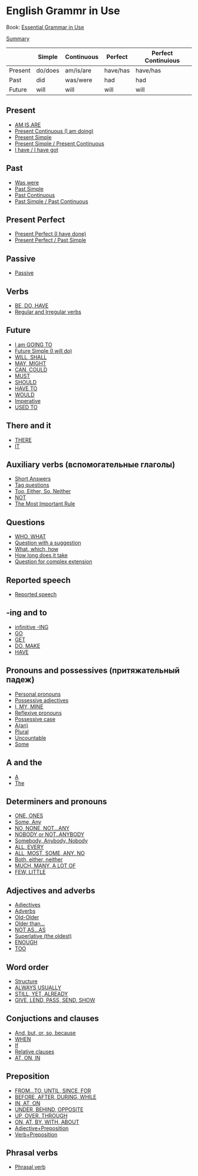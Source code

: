 # English Grammr in Use

Book: [Essential Grammar in Use](https://online.fliphtml5.com/lhxm/uduw/)

[Summary](red_book/0_summary.md)

<style>
    table {
        width: 100%;
    }
</style>

|         | Simple  | Continuous | Perfect  | Perfect Continuious |
|---------|---------|------------|----------|---------------------|
| Present | do/does | am/is/are  | have/has | have/has            |
| Past    | did     | was/were   | had      | had                 |
| Future  | will    | will       | will     | will                |

## Present

- [AM,IS,ARE](red_book/1_am,is,are.md)
- [Present Continuous (I am doing)](red_book/2_present_continuous(i_am_doing).md)
- [Present Simple](red_book/3_present_simple.md)
- [Present Simple / Present Continuous](red_book/4_present_simple_&_present_continuous.md)
- [I have / I have got](red_book/5_i_have_&_i_have_got.md)

## Past

- [Was,were](red_book/6_was,were.md)
- [Past Simple](red_book/7_past_simple.md)
- [Past Continuous](red_book/8_past_continuous.md)
- [Past Simple / Past Continuous](red_book/9_past_simple_&_past_continuous.md)

## Present Perfect

- [Present Perfect (I have done)](red_book/10_present_perfect(i_have_done).md)
- [Present Perfect / Past Simple](red_book/11_present_perfect_&_past_simple.md)

## Passive

- [Passive](red_book/12_passive.md)

## Verbs

- [BE, DO, HAVE](red_book/13_be,do,have.md)
- [Regular and Irregular verbs](red_book/14_regular_&_irregular_verbs.md)

## Future

- [I am GOING TO](red_book/15_i_am_going_to.md)
- [Future Simple (I will do)](red_book/16_future_simple_(i_will_do).md)
- [WILL, SHALL](red_book/17_will,shall.md)
- [MAY, MIGHT](red_book/18_may,might.md)
- [CAN, COULD](red_book/19_can,could.md)
- [MUST](red_book/20_must.md)
- [SHOULD](red_book/21_should.md)
- [HAVE TO](red_book/22_have_to.md)
- [WOULD](red_book/23_would.md)
- [Imperative](red_book/24_imperative.md)
- [USED TO](red_book/25_used_to.md)

## **There** and **it**

- [THERE](red_book/26_there.md)
- [IT](red_book/27_it.md)

## Auxiliary verbs (вспомогательные глаголы)

- [Short Answers](red_book/28_short_answers.md)
- [Tag questions](red_book/29_tag_questions.md)
- [Too, Either, So, Neither](red_book/30_too,either,so,neither.md)
- [NOT](red_book/31_not.md)
- [The Most Important Rule](red_book/32_the_most_important_rule.md)

## Questions

- [WHO, WHAT](red_book/33_who,what.md)
- [Question with a suggestion](red_book/34_question_with_a_suggestion.md)
- [What, which, how](red_book/35_what,which,how.md)
- [How long does it take](red_book/36_how_long_does_it_take.md)
- [Question for complex extension](red_book/37_question_for_complex_extension.md)

## Reported speech

- [Reported speech](red_book/38_reported_speech.md)

## **-ing** and **to**

- [infinitive -ING](red_book/39_infinitive_-ing.md)
- [GO](red_book/40_go.md)
- [GET](red_book/41_get.md)
- [DO, MAKE](red_book/42_do,make.md)
- [HAVE](red_book/43_have.md)

## Pronouns and possessives (притяжательный падеж)

- [Personal pronouns](red_book/44_personal_pronouns.md)
- [Possessive adjectives](red_book/45_possessive_adjectives.md)
- [I, MY, MINE](red_book/46_i,my,mine.md)
- [Reflexive pronouns](red_book/47_reflexive_pronouns.md)
- [Possessive case](red_book/48_possessive_case.md)
- [A(an)](red_book/49_a(an).md)
- [Plural](red_book/50_plural.md)
- [Uncountable](red_book/51_uncountable.md)
- [Some](red_book/52_some.md)

## **A** and **the**

- [A](red_book/53_a.md)
- [The](red_book/54_the.md)

## Determiners and pronouns

- [ONE, ONES](red_book/55_one,ones.md)
- [Some, Any](red_book/56_some,any.md)
- [NO, NONE, NOT...ANY](red_book/57_no,none,not...any.md)
- [NOBODY or NOT..ANYBODY](red_book/58_nobody_or_not...anybody.md)
- [Somebody, Anybody, Nobody](red_book/59_somebody,anybody,nobody.md)
- [ALL, EVERY](red_book/60_all,every.md)
- [ALL, MOST, SOME, ANY, NO](red_book/61_all,most,some,any,no.md)
- [Both, either, neither](red_book/62_both,either,neither.md)
- [MUCH, MANY, A LOT OF](red_book/63_much,many,a_lot_of.md)
- [FEW, LITTLE](red_book/64_few,little.md)

## Adjectives and adverbs

- [Adjectives](red_book/65_adjectives.md)
- [Adverbs](red_book/66_adverbs.md)
- [Old-Older](red_book/67_old-older.md)
- [Older than...](red_book/68_older_than....md)
- [NOT AS...AS](red_book/69_not_as...as.md)
- [Superlative (the oldest)](red_book/70_superlative_(the_oldest).md)
- [ENOUGH](red_book/71_enough.md)
- [TOO](red_book/72_too.md)

## Word order

- [Structure](red_book/73_structure.md)
- [ALWAYS USUALLY](red_book/74_always_usually.md)
- [STILL, YET, ALREADY](red_book/75_still,yet,already.md)
- [GIVE, LEND, PASS, SEND, SHOW](red_book/76_give,lend,pass,send,show.md)

## Conjuctions and clauses

- [And, but, or, so, because](red_book/77_and,but,or,so,because.md)
- [WHEN](red_book/78_when.md)
- [If](red_book/79_if.md)
- [Relative clauses](red_book/80_relative_clauses.md)
- [AT, ON, IN](red_book/81_at,on,in.md)

## Preposition

- [FROM...TO, UNTIL, SINCE, FOR](red_book/82_from...to,until,since,for.md)
- [BEFORE, AFTER, DURING, WHILE](red_book/83_before,after,during,while.md)
- [IN, AT, ON](red_book/84_in,at,on.md)
- [UNDER, BEHIND, OPPOSITE](red_book/85_under,behind,opposite.md)
- [UP, OVER, THROUGH](red_book/86_up,over,through.md)
- [ON, AT, BY, WITH, ABOUT](red_book/87_on,at,by,with,about.md)
- [Adjective+Preposition](red_book/88_adjective+preposition.md)
- [Verb+Preposition](red_book/89_verb+preposition.md)

## Phrasal verbs

- [Phrasal verb](red_book/90_phrasal_verb.md)
